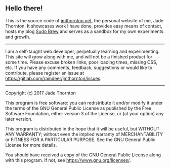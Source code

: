 ## Hello there!

This is the source code of [jmthornton.net](http://jmthornton.net), the
personal website of me, Jade Thornton. It showcases work I have done, provides
easy means of contact, hosts my blog [Sudo Brew](https://blog.jmthornton.net)
and serves as a sandbox for my own experiments and growth.

---

I am a self-taught web developer, perpetually learning and experimenting. This site will grow along with me, and will not be a finished product for some time. Please excuse broken links, poor loading times, missing CSS, etc. If you have any comments, feedback, suggestions or would like to contribute, please register an issue at <https://gitlab.com/raindeer/jmthornton/issues>.

---

Copyright (c) 2017 Jade Thornton

This program is free software: you can redistribute it and/or modify
it under the terms of the GNU General Public License as published by
the Free Software Foundation, either version 3 of the License, or
(at your option) any later version.

This program is distributed in the hope that it will be useful,
but WITHOUT ANY WARRANTY; without even the implied warranty of
MERCHANTABILITY or FITNESS FOR A PARTICULAR PURPOSE.  See the
GNU General Public License for more details.

You should have received a copy of the GNU General Public License
along with this program.  If not, see <https://www.gnu.org/licenses/>.
